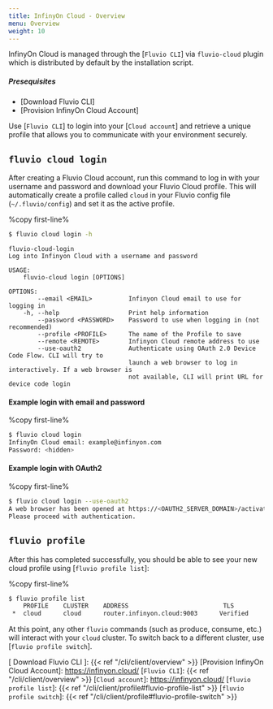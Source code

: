 ```yaml
---
title: InfinyOn Cloud - Overview
menu: Overview
weight: 10
---
```


InfinyOn Cloud is managed through the [`Fluvio CLI`] via `fluvio-cloud` plugin which is distributed by default by the installation script.

##### Presequisites
* [Download Fluvio CLI]
* [Provision InfinyOn Cloud Account]

Use [`Fluvio CLI`] to login into your [`Cloud account`] and retrieve a unique profile that allows you to communicate with your environment securely.

## `fluvio cloud login`

After creating a Fluvio Cloud account, run this command to log in with your
username and password and download your Fluvio Cloud profile. This will
automatically create a profile called `cloud` in your Fluvio config file
(`~/.fluvio/config`) and set it as the active profile.

%copy first-line%
```bash
$ fluvio cloud login -h
```

```
fluvio-cloud-login 
Log into Infinyon Cloud with a username and password

USAGE:
    fluvio-cloud login [OPTIONS]

OPTIONS:
        --email <EMAIL>          Infinyon Cloud email to use for logging in
    -h, --help                   Print help information
        --password <PASSWORD>    Password to use when logging in (not recommended)
        --profile <PROFILE>      The name of the Profile to save
        --remote <REMOTE>        Infinyon Cloud remote address to use
        --use-oauth2             Authenticate using OAuth 2.0 Device Code Flow. CLI will try to
                                 launch a web browser to log in interactively. If a web browser is
                                 not available, CLI will print URL for device code login
```

#### Example login with email and password

%copy first-line%
```bash
$ fluvio cloud login
InfinyOn Cloud email: example@infinyon.com
Password: <hidden>
```

#### Example login with OAuth2

%copy first-line%
```bash
$ fluvio cloud login --use-oauth2
A web browser has been opened at https://<OAUTH2_SERVER_DOMAIN>/activate?user_code=<CODE>.
Please proceed with authentication.
```


## ```fluvio profile```

After this has completed successfully, you should be able to see your new cloud
profile using [`fluvio profile list`]:

%copy first-line%
```bash
$ fluvio profile list
    PROFILE    CLUSTER    ADDRESS                          TLS
 *  cloud      cloud      router.infinyon.cloud:9003      Verified
```

At this point, any other `fluvio` commands (such as produce, consume, etc.) will
interact with your `cloud` cluster. To switch back to a different cluster, use
[`fluvio profile switch`].

[ Download Fluvio CLI ]: {{< ref "/cli/client/overview" >}}
[Provision InfinyOn Cloud Account]: https://infinyon.cloud/
[`Fluvio CLI`]: {{< ref "/cli/client/overview" >}}
[`Cloud account`]: https://infinyon.cloud/
[`fluvio profile list`]: {{< ref "/cli/client/profile#fluvio-profile-list" >}}
[`fluvio profile switch`]: {{< ref "/cli/client/profile#fluvio-profile-switch" >}}

